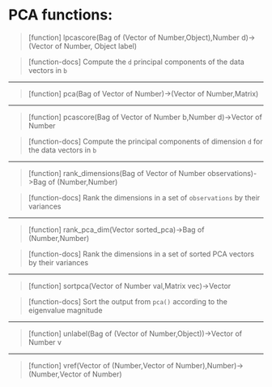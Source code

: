 # PCA functions:

> [function]
> lpcascore(Bag of (Vector of Number,Object),Number d)->(Vector of Number,
         Object label)

> [function-docs]
> Compute the `d` principal components of the data vectors in `b` 



___

> [function]
> pca(Bag of Vector of Number)->(Vector of Number,Matrix)



___

> [function]
> pcascore(Bag of Vector of Number b,Number d)->Vector of Number

> [function-docs]
> Compute the principal components of dimension `d` 
>     for the data vectors in `b` 



___

> [function]
> rank_dimensions(Bag of Vector of Number observations)->Bag of (Number,Number)

> [function-docs]
> Rank the dimensions in a set of `observations` by their variances 



___

> [function]
> rank_pca_dim(Vector sorted_pca)->Bag of (Number,Number)

> [function-docs]
> Rank the dimensions in a set of sorted PCA vectors by their variances 



___

> [function]
> sortpca(Vector of Number val,Matrix vec)->Vector

> [function-docs]
> Sort the output from `pca()` according to the eigenvalue magnitude 



___

> [function]
> unlabel(Bag of (Vector of Number,Object))->Vector of Number v



___

> [function]
> vref(Vector of (Number,Vector of Number),Number)->(Number,Vector of Number)


